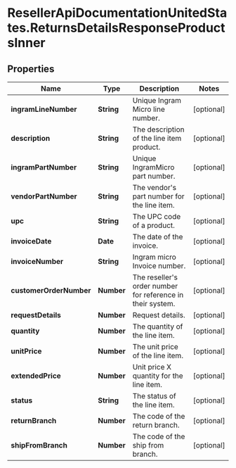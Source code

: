# ResellerApiDocumentationUnitedStates.ReturnsDetailsResponseProductsInner

## Properties

Name | Type | Description | Notes
------------ | ------------- | ------------- | -------------
**ingramLineNumber** | **String** | Unique Ingram Micro line number. | [optional] 
**description** | **String** | The description of the line item product. | [optional] 
**ingramPartNumber** | **String** | Unique IngramMicro part number. | [optional] 
**vendorPartNumber** | **String** | The vendor&#39;s part number for the line item. | [optional] 
**upc** | **String** | The UPC code of a product. | [optional] 
**invoiceDate** | **Date** | The date of the invoice. | [optional] 
**invoiceNumber** | **String** | Ingram micro Invoice number. | [optional] 
**customerOrderNumber** | **Number** | The reseller&#39;s order number for reference in their system. | [optional] 
**requestDetails** | **Number** | Request details. | [optional] 
**quantity** | **Number** | The quantity of the line item. | [optional] 
**unitPrice** | **Number** | The unit price of the line item. | [optional] 
**extendedPrice** | **Number** | Unit price X quantity for the line item. | [optional] 
**status** | **String** | The status of the line item. | [optional] 
**returnBranch** | **Number** | The code of the return branch. | [optional] 
**shipFromBranch** | **Number** | The code of the ship from branch. | [optional] 


